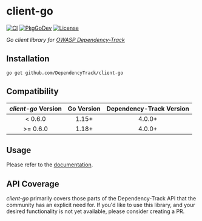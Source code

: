 # client-go

[![CI](https://github.com/DependencyTrack/client-go/actions/workflows/ci.yml/badge.svg)](https://github.com/DependencyTrack/client-go/actions/workflows/ci.yml)
[![PkgGoDev](https://pkg.go.dev/badge/github.com/DependencyTrack/client-go)](https://pkg.go.dev/github.com/DependencyTrack/client-go)
[![License](https://img.shields.io/badge/license-Apache%202.0-brightgreen.svg)](LICENSE)

*Go client library for [OWASP Dependency-Track](https://dependencytrack.org/)*

## Installation

```
go get github.com/DependencyTrack/client-go
```

## Compatibility

| *client-go* Version | Go Version | Dependency-Track Version |
|:-------------------:|:----------:|:------------------------:|
|       < 0.6.0       |   1.15+    |          4.0.0+          |
|      >= 0.6.0       |   1.18+    |          4.0.0+          |

## Usage

Please refer to the [documentation](https://pkg.go.dev/github.com/DependencyTrack/client-go).

## API Coverage

*client-go* primarily covers those parts of the Dependency-Track API that the community has an explicit need for.
If you'd like to use this library, and your desired functionality is not yet available, please consider creating a PR.
